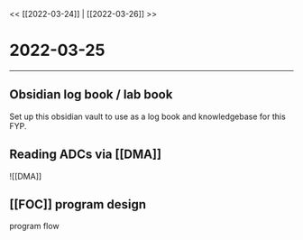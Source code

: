 
<< [[2022-03-24]] | [[2022-03-26]] >>
# 2022-03-25
---

## Obsidian log book / lab book
Set up this obsidian vault to use as a log book and knowledgebase for this FYP. 


## Reading ADCs via [[DMA]]
![[DMA]]


## [[FOC]] program design
program flow 
